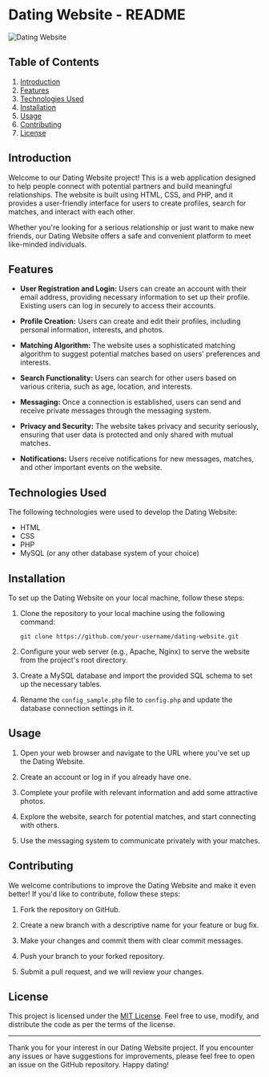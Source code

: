 # Dating Website - README

![Dating Website](https://connect-app.in/assets/img/logo.png)

## Table of Contents

1. [Introduction](#introduction)
2. [Features](#features)
3. [Technologies Used](#technologies-used)
4. [Installation](#installation)
5. [Usage](#usage)
6. [Contributing](#contributing)
7. [License](#license)

## Introduction

Welcome to our Dating Website project! This is a web application designed to help people connect with potential partners and build meaningful relationships. The website is built using HTML, CSS, and PHP, and it provides a user-friendly interface for users to create profiles, search for matches, and interact with each other.

Whether you're looking for a serious relationship or just want to make new friends, our Dating Website offers a safe and convenient platform to meet like-minded individuals.

## Features

- **User Registration and Login:** Users can create an account with their email address, providing necessary information to set up their profile. Existing users can log in securely to access their accounts.

- **Profile Creation:** Users can create and edit their profiles, including personal information, interests, and photos.

- **Matching Algorithm:** The website uses a sophisticated matching algorithm to suggest potential matches based on users' preferences and interests.

- **Search Functionality:** Users can search for other users based on various criteria, such as age, location, and interests.

- **Messaging:** Once a connection is established, users can send and receive private messages through the messaging system.

- **Privacy and Security:** The website takes privacy and security seriously, ensuring that user data is protected and only shared with mutual matches.

- **Notifications:** Users receive notifications for new messages, matches, and other important events on the website.

## Technologies Used

The following technologies were used to develop the Dating Website:

- HTML
- CSS
- PHP
- MySQL (or any other database system of your choice)

## Installation

To set up the Dating Website on your local machine, follow these steps:

1. Clone the repository to your local machine using the following command:
   ```
   git clone https://github.com/your-username/dating-website.git
   ```

2. Configure your web server (e.g., Apache, Nginx) to serve the website from the project's root directory.

3. Create a MySQL database and import the provided SQL schema to set up the necessary tables.

4. Rename the `config_sample.php` file to `config.php` and update the database connection settings in it.

## Usage

1. Open your web browser and navigate to the URL where you've set up the Dating Website.

2. Create an account or log in if you already have one.

3. Complete your profile with relevant information and add some attractive photos.

4. Explore the website, search for potential matches, and start connecting with others.

5. Use the messaging system to communicate privately with your matches.

## Contributing

We welcome contributions to improve the Dating Website and make it even better! If you'd like to contribute, follow these steps:

1. Fork the repository on GitHub.

2. Create a new branch with a descriptive name for your feature or bug fix.

3. Make your changes and commit them with clear commit messages.

4. Push your branch to your forked repository.

5. Submit a pull request, and we will review your changes.

## License

This project is licensed under the [MIT License](LICENSE.md). Feel free to use, modify, and distribute the code as per the terms of the license.

---

Thank you for your interest in our Dating Website project. If you encounter any issues or have suggestions for improvements, please feel free to open an issue on the GitHub repository. Happy dating!
